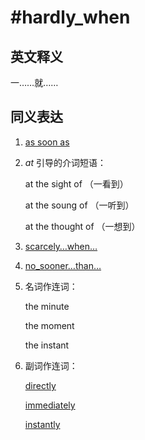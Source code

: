 # \#hardly_when

## 英文释义

一……就……

## 同义表达

1. [as soon as](../A/as_soon_as.md)

2. *at* 引导的介词短语：

	at the sight of （一看到）

	at the soung of （一听到）

	at the thought of （一想到）

3. [scarcely…when…](../S/scarcely_when.md)

4. [no_sooner…than…](../N/no_sooner_than.md)

5. 名词作连词：

	the minute

	the moment

	the instant

6. 副词作连词：

	[directly](../../5-单词/D/directly.md)

	[immediately](../../5-单词/I/immediately.md)

	[instantly](../../5-单词/I/instantly.md)